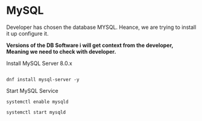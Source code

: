 # MySQL

Developer has chosen the database MYSQL. Heance, we are trying to install it up configure it.

**Versions of the DB Software i will get context from the developer, Meaning we need to check with developer.**

Install MySQL Server 8.0.x

```

dnf install mysql-server -y
```
Start MySQL Service

```
systemctl enable mysqld
```
```
systemctl start mysqld
```

